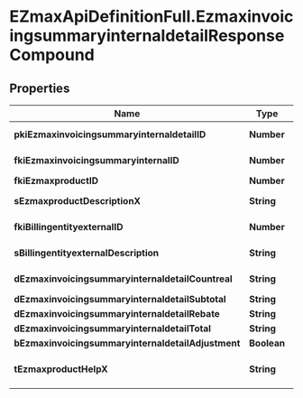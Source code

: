 # EZmaxApiDefinitionFull.EzmaxinvoicingsummaryinternaldetailResponseCompound

## Properties

Name | Type | Description | Notes
------------ | ------------- | ------------- | -------------
**pkiEzmaxinvoicingsummaryinternaldetailID** | **Number** | The unique ID of the Ezmaxinvoicingsummaryinternaldetail | [optional] 
**fkiEzmaxinvoicingsummaryinternalID** | **Number** | The unique ID of the Ezmaxinvoicingsummaryinternal | [optional] 
**fkiEzmaxproductID** | **Number** | The unique ID of the Ezmaxproduct | 
**sEzmaxproductDescriptionX** | **String** | The description of the Ezmaxproduct in the language of the requester | 
**fkiBillingentityexternalID** | **Number** | The unique ID of the Billingentityexternal | 
**sBillingentityexternalDescription** | **String** | The description of the Billingentityexternal | 
**dEzmaxinvoicingsummaryinternaldetailCountreal** | **String** | The count item invoiced for the product | 
**dEzmaxinvoicingsummaryinternaldetailSubtotal** | **String** | The subtotal invoiced for the product | 
**dEzmaxinvoicingsummaryinternaldetailRebate** | **String** | The rebate for the product | 
**dEzmaxinvoicingsummaryinternaldetailTotal** | **String** | The total invoiced for the product | 
**bEzmaxinvoicingsummaryinternaldetailAdjustment** | **Boolean** | Whether if it&#39;s an adjustment | 
**tEzmaxproductHelpX** | **String** | The help message of the Ezmaxproduct in the language of the requester | 


